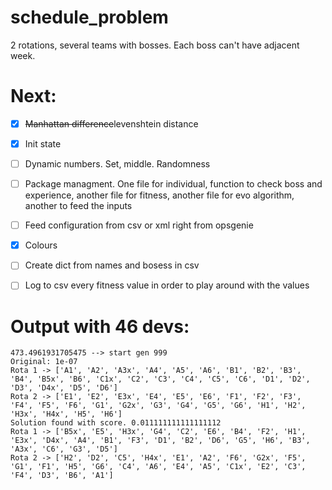 # schedule_problem

2 rotations, several teams with bosses. Each boss can't have adjacent week.

# Next:
- [x] ~~Manhattan difference~~levenshtein distance 
- [x] Init state
- [ ] Dynamic numbers. Set, middle. Randomness
- [ ] Package managment. One file for individual, function to check boss and experience, another file for fitness, another file for evo algorithm, another to feed the inputs
- [ ] Feed configuration from csv or xml right from opsgenie
- [x] Colours
- [ ] Create dict from names and bosess in csv
- [ ] Log to csv every fitness value in order to play around with the values


# Output with 46 devs:

```
473.4961931705475 --> start gen 999
Original: 1e-07
Rota 1 -> ['A1', 'A2', 'A3x', 'A4', 'A5', 'A6', 'B1', 'B2', 'B3', 'B4', 'B5x', 'B6', 'C1x', 'C2', 'C3', 'C4', 'C5', 'C6', 'D1', 'D2', 'D3', 'D4x', 'D5', 'D6']
Rota 2 -> ['E1', 'E2', 'E3x', 'E4', 'E5', 'E6', 'F1', 'F2', 'F3', 'F4', 'F5', 'F6', 'G1', 'G2x', 'G3', 'G4', 'G5', 'G6', 'H1', 'H2', 'H3x', 'H4x', 'H5', 'H6']
Solution found with score. 0.011111111111111112
Rota 1 -> ['B5x', 'E5', 'H3x', 'G4', 'C2', 'E6', 'B4', 'F2', 'H1', 'E3x', 'D4x', 'A4', 'B1', 'F3', 'D1', 'B2', 'D6', 'G5', 'H6', 'B3', 'A3x', 'C6', 'G3', 'D5']
Rota 2 -> ['H2', 'D2', 'C5', 'H4x', 'E1', 'A2', 'F6', 'G2x', 'F5', 'G1', 'F1', 'H5', 'G6', 'C4', 'A6', 'E4', 'A5', 'C1x', 'E2', 'C3', 'F4', 'D3', 'B6', 'A1']

```


